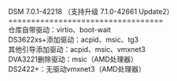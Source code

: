 DSM 7.0.1-42218 （支持升级 7.1.0-42661 Update2）<br>==================================<br>仓库自带驱动：virtio、boot-wait<br>DS3622xs+添加驱动：acpid、msic、tg3<br>其他引导添加驱动：acpid、msic、vmxnet3<br>DVA3221删除驱动：msic（AMD处理器）<br>DS2422+：无驱动vmxnet3（AMD处理器）
